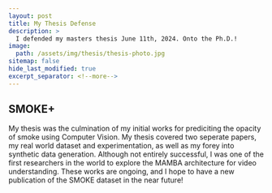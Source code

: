 ```yaml
---
layout: post
title: My Thesis Defense
description: >
  I defended my masters thesis June 11th, 2024. Onto the Ph.D.!
image:
  path: /assets/img/thesis/thesis-photo.jpg
sitemap: false
hide_last_modified: true
excerpt_separator: <!--more-->
---
```


<!--more-->
## SMOKE+
My thesis was the culmination of my initial works for prediciting the opacity of smoke using Computer Vision. My thesis covered two seperate papers, my real world dataset and experimentation, as well as my forey into synthetic data generation. Although not entirely successful, I was one of the first researchers in the world to explore the MAMBA architecture for video understanding. These works are ongoing, and I hope to have a new publication of the SMOKE dataset in the near future!